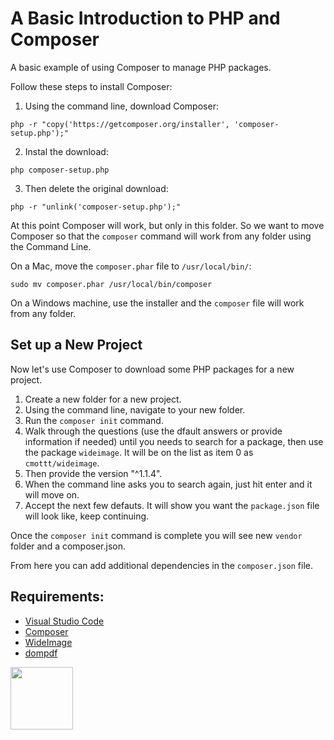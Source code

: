 # A Basic Introduction to PHP and Composer

A basic example of using Composer to manage PHP packages.

Follow these steps to install Composer:

1. Using the command line, download Composer:

```
php -r "copy('https://getcomposer.org/installer', 'composer-setup.php');"
```

2. Instal the download:

```
php composer-setup.php
```

3. Then delete the original download:

```
php -r "unlink('composer-setup.php');"
```

At this point Composer will work, but only in this folder. So we want to move Composer so that the ```composer``` command will work from any folder using the Command Line.

On a Mac, move the ```composer.phar``` file to ```/usr/local/bin/```: 

```
sudo mv composer.phar /usr/local/bin/composer
```

On a Windows machine, use the installer and the ```composer``` file will work from any folder.

## Set up a New Project

Now let's use Composer to download some PHP packages for a new project. 

1. Create a new folder for a new project.
2. Using the command line, navigate to your new folder.
3. Run the ```composer init``` command.
4. Walk through the questions (use the dfault answers or provide information if needed) until you needs to search for a package, then use the package ```wideimage```. It will be on the list as item 0 as ```cmottt/wideimage```.
5. Then provide the version "^1.1.4".
6. When the command line asks you to search again, just hit enter and it will move on.
7. Accept the next few defauts. It will show you want the ```package.json``` file will look like, keep continuing. 

Once the ```composer init``` command is complete you will see new ```vendor``` folder and a composer.json. 

From here you can add additional dependencies in the ```composer.json``` file.


## Requirements:

* [Visual Studio Code](https://code.visualstudio.com/)
* [Composer](https://getcomposer.org/)
* [WideImage](https://packagist.org/packages/smottt/wideimage)
* [dompdf](https://packagist.org/packages/dompdf/dompdf)

<a href="https://codeadam.ca">
<img src="https://codeadam.ca/images/code-block.png" width="100">
</a>
